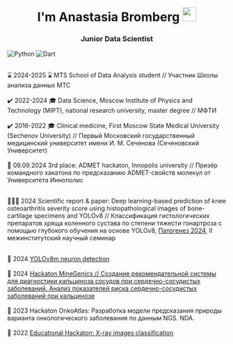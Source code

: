 <h1 align="center"> I'm Anastasia Bromberg 
<img src="https://github.com/blackcater/blackcater/raw/main/images/Hi.gif" height="32"/></h1>
<h3 align="center">Junior Data Scientist </h3>

![Python](https://img.shields.io/badge/python-3670A0?style=for-the-badge&logo=python&logoColor=ffdd54) ![Dart](https://img.shields.io/badge/dart-%230175C2.svg?style=for-the-badge&logo=dart&logoColor=white)

<br> ⌛ 2024-2025 ⌛  MTS School of Data Analysis student // Участник Школы анализа данных МТС </br>
<br> ✔️ 2022-2024 🎓 Data Science, Moscow Institute of Physics and Technology (MIPT), national research university, master degree // МФТИ </br>
<br> ✔️ 2016-2022 🎓 Clinical medicine, First Moscow State Medical University (Sechenov University) // Первый Московский государственный медицинский университет имени И. М. Сеченова (Сеченовский Университет) </br>
<br> 🥉 09.09.2024 3rd place: ADMET hackaton, Innopolis university // Призёр командного хакатона по предсказанию ADMET-свойств молекул от Университета Иннополис </br>

<br> 👩🏻‍🔬 2024 Scientific report & paper: Deep learning-based prediction of knee osteoarthritis severity score using histopathological images of bone-cartilage specimens and YOLOv8 // Классификация гистологических препаратов хряща коленного сустава по степени тяжести гонартроза с помощью глубокого обучения на основе YOLOv8, [Патогенез 2024](http://pathogenesis.pro/index.php/pathogenesis/article/view/803), II межинститутский научный семинар  </br>

<br> 🔬 2024 [YOLOv8m neuron detection](https://github.com/chistotinsa/YOLOv8m_neuron_detection) </br>
<br> 🧬 2024 [Hackaton MineGenics // Создание рекомендательной системы для диагностики кальциноза сосудов при сердечно-сосудистых заболеваний. Анализ показателей риска сердечно-сосудистых заболеваний при кальцинозе](https://docs.google.com/presentation/d/1mErbiaYets6xXi-zBiE8jveOmlw52n1P/edit#slide=id.p1) </br>
<br> 🔬 2023 Hackaton OnkoAtlas: Разработка модели предсказания природы варианта онкологического заболевания по данным NGS. NDA. </br>
<br> 🦴 2022 [Educational Hackaton: X-ray images classification](https://disk.yandex.ru/i/BcMW8T5a_Q8ecA) </br>

